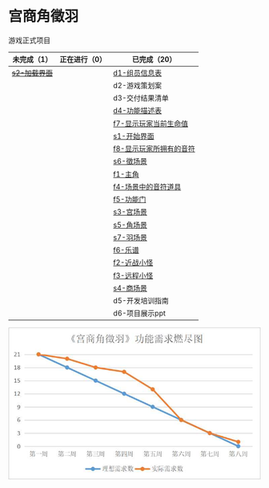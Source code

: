 # 宫商角徵羽

游戏正式项目

| 未完成（1） | 正在进行（0） |  已完成（20）|
| -------- | -------- | -------- |
|  <s>[s2-加载界面](http://172.16.42.201/W4-B/GameDemo/src/master/doc/%E8%BD%AF%E4%BB%B6%E5%8A%9F%E8%83%BD%E6%8F%8F%E8%BF%B0%E8%A1%A8-md/s2%E5%8A%A0%E8%BD%BD%E7%95%8C%E9%9D%A2.md)</s>   |   |   [d1-组员信息表](http://172.16.42.201/W4-B/GameDemo/src/master/doc/B%E7%BB%84-%E5%B0%8F%E7%BB%84%E4%BF%A1%E6%81%AF%E8%A1%A8.md)  |
|     |  | d2-游戏策划案 |
|      |  |   d3-交付结果清单    |
|         |   | [d4-功能描述表](http://172.16.42.201/W4-B/GameDemo/src/master/doc/%E8%BD%AF%E4%BB%B6%E5%8A%9F%E8%83%BD%E6%8F%8F%E8%BF%B0%E8%A1%A8.md)   |   
|     |        |    [f7-显示玩家当前生命值](http://172.16.42.201/W4-B/GameDemo/src/master/doc/%E8%BD%AF%E4%BB%B6%E5%8A%9F%E8%83%BD%E6%8F%8F%E8%BF%B0%E8%A1%A8-md/f7f8UI%E7%95%8C%E9%9D%A2.md)     |
|      |      | [s1-开始界面](http://172.16.42.201/W4-B/GameDemo/src/master/doc/%E8%BD%AF%E4%BB%B6%E5%8A%9F%E8%83%BD%E6%8F%8F%E8%BF%B0%E8%A1%A8-md/s1%E5%BC%80%E5%A7%8B%E7%95%8C%E9%9D%A2.md) |
|  ||[f8-显示玩家所拥有的音符](http://172.16.42.201/W4-B/GameDemo/src/master/doc/%E8%BD%AF%E4%BB%B6%E5%8A%9F%E8%83%BD%E6%8F%8F%E8%BF%B0%E8%A1%A8-md/f7f8UI%E7%95%8C%E9%9D%A2.md) |
|||[s6-徵场景](http://172.16.42.201/W4-B/GameDemo/src/master/doc/%E8%BD%AF%E4%BB%B6%E5%8A%9F%E8%83%BD%E6%8F%8F%E8%BF%B0%E8%A1%A8-md/s6%E5%BE%B5%E5%9C%BA%E6%99%AF.md)|
|||[f1-主角](http://172.16.42.201/W4-B/GameDemo/src/master/doc/%E8%BD%AF%E4%BB%B6%E5%8A%9F%E8%83%BD%E6%8F%8F%E8%BF%B0%E8%A1%A8-md/f1%E7%8E%A9%E5%AE%B6.md)|
|   ||[f4-场景中的音符道具](http://172.16.42.201/W4-B/GameDemo/src/master/doc/%E8%BD%AF%E4%BB%B6%E5%8A%9F%E8%83%BD%E6%8F%8F%E8%BF%B0%E8%A1%A8-md/f4%E9%9F%B3%E7%AC%A6.md)  
| ||[f5-功能门](http://172.16.42.201/W4-B/GameDemo/src/master/doc/%E8%BD%AF%E4%BB%B6%E5%8A%9F%E8%83%BD%E6%8F%8F%E8%BF%B0%E8%A1%A8-md/f5f6%E5%8A%9F%E8%83%BD%E9%97%A8%E4%B9%90%E8%B0%B1.md)
||  |  [s3-宫场景](http://172.16.42.201/W4-B/GameDemo/src/master/doc/%E8%BD%AF%E4%BB%B6%E5%8A%9F%E8%83%BD%E6%8F%8F%E8%BF%B0%E8%A1%A8-md/s3%E5%AE%AB%E5%9C%BA%E6%99%AF.md)  |
|||[s5-角场景](http://172.16.42.201/W4-B/GameDemo/src/master/doc/%E8%BD%AF%E4%BB%B6%E5%8A%9F%E8%83%BD%E6%8F%8F%E8%BF%B0%E8%A1%A8-md/s5%E8%A7%92%E5%9C%BA%E6%99%AF.md)|
|||[s7-羽场景](http://172.16.42.201/W4-B/GameDemo/src/master/doc/%E8%BD%AF%E4%BB%B6%E5%8A%9F%E8%83%BD%E6%8F%8F%E8%BF%B0%E8%A1%A8-md/s7%E7%BE%BD%E5%9C%BA%E6%99%AF%20.md) |
|||[f6-乐谱](http://172.16.42.201/W4-B/GameDemo/src/master/doc/%E8%BD%AF%E4%BB%B6%E5%8A%9F%E8%83%BD%E6%8F%8F%E8%BF%B0%E8%A1%A8-md/f5f6%E5%8A%9F%E8%83%BD%E9%97%A8%E4%B9%90%E8%B0%B1.md) 
|||[f2-近战小怪](http://172.16.42.201/W4-B/GameDemo/src/master/doc/%E8%BD%AF%E4%BB%B6%E5%8A%9F%E8%83%BD%E6%8F%8F%E8%BF%B0%E8%A1%A8-md/f2f3%E6%80%AA%E7%89%A9.md) |
|||  [f3-远程小怪](http://172.16.42.201/W4-B/GameDemo/src/master/doc/%E8%BD%AF%E4%BB%B6%E5%8A%9F%E8%83%BD%E6%8F%8F%E8%BF%B0%E8%A1%A8-md/f2f3%E6%80%AA%E7%89%A9.md) 
||| [s4-商场景](http://172.16.42.201/W4-B/GameDemo/src/master/doc/%E8%BD%AF%E4%BB%B6%E5%8A%9F%E8%83%BD%E6%8F%8F%E8%BF%B0%E8%A1%A8-md/s4%E5%95%86%E5%9C%BA%E6%99%AF%20.md)
|||d5-开发培训指南
|||d6-项目展示ppt


![burndown](https://github.com/dieshang/GongShangJueZhiYu/blob/master/doc/Burndown.jpg)
